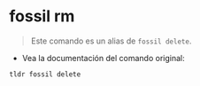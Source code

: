 # fossil rm

> Este comando es un alias de `fossil delete`.

- Vea la documentación del comando original:

`tldr fossil delete`
